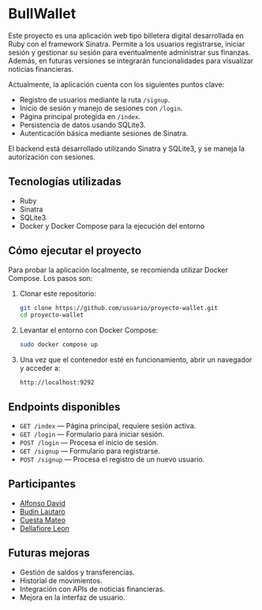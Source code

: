 # BullWallet

Este proyecto es una aplicación web tipo billetera digital desarrollada en Ruby con el framework Sinatra. Permite a los usuarios registrarse, iniciar sesión y gestionar su sesión para eventualmente administrar sus finanzas. Además, en futuras versiones se integrarán funcionalidades para visualizar noticias financieras.

Actualmente, la aplicación cuenta con los siguientes puntos clave:

- Registro de usuarios mediante la ruta `/signup`.
- Inicio de sesión y manejo de sesiones con `/login`.
- Página principal protegida en `/index`.
- Persistencia de datos usando SQLite3.
- Autenticación básica mediante sesiones de Sinatra.

El backend está desarrollado utilizando Sinatra y SQLite3, y se maneja la autorización con sesiones.

## Tecnologías utilizadas

- Ruby
- Sinatra
- SQLite3
- Docker y Docker Compose para la ejecución del entorno

## Cómo ejecutar el proyecto

Para probar la aplicación localmente, se recomienda utilizar Docker Compose. Los pasos son:

1. Clonar este repositorio:

    ```bash
    git clone https://github.com/usuario/proyecto-wallet.git
    cd proyecto-wallet
    ```

2. Levantar el entorno con Docker Compose:

    ```bash
    sudo docker compose up
    ```

3. Una vez que el contenedor esté en funcionamiento, abrir un navegador y acceder a:

    ```
    http://localhost:9292
    ```

## Endpoints disponibles

- `GET /index` — Página principal, requiere sesión activa.
- `GET /login` — Formulario para iniciar sesión.
- `POST /login` — Procesa el inicio de sesión.
- `GET /signup` — Formulario para registrarse.
- `POST /signup` — Procesa el registro de un nuevo usuario.

## Participantes

- [Alfonso David](https://github.com/davidalfonso)
- [Budin Lautaro](https://github.com/Lautarobudin)
- [Cuesta Mateo](https://github.com/MateoCuesta)
- [Dellafiore Leon](https://github.com/Leonidas314)

## Futuras mejoras

- Gestión de saldos y transferencias.
- Historial de movimientos.
- Integración con APIs de noticias financieras.
- Mejora en la interfaz de usuario.
